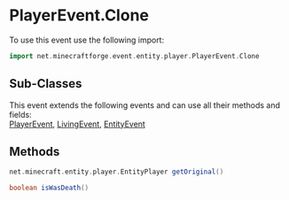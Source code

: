 # PlayerEvent.Clone

To use this event use the following import:
```groovy
import net.minecraftforge.event.entity.player.PlayerEvent.Clone
```

## Sub-Classes
This event extends the following events and can use all their methods and fields: <br>
[PlayerEvent](../player_event/player_event.md), [LivingEvent](../living_event/living_event.md), [EntityEvent](../entity_event/entity_event.md)

## Methods
```groovy
net.minecraft.entity.player.EntityPlayer getOriginal()
```

```groovy
boolean isWasDeath()
```
